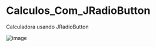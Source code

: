 # Calculos_Com_JRadioButton
Calculadora usando JRadioButton

![image](https://github.com/EribaldoOliveira/Calculos_Com_JRadioButton/assets/114995774/6ff4cb30-69b6-4345-a109-401a1470b151)
